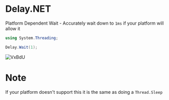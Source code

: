 # Delay.NET

Platform Dependent Wait - Accurately wait down to `1ms` if your platform will allow it


```cs
using System.Threading;
```

```cs
Delay.Wait(1);
```

![VxBdU](https://user-images.githubusercontent.com/54571583/217691901-a6289ef7-408c-40b3-80fe-c40e70cda7ac.png)

# Note

If your platform doesn't support this it is the same as doing a `Thread.Sleep`
